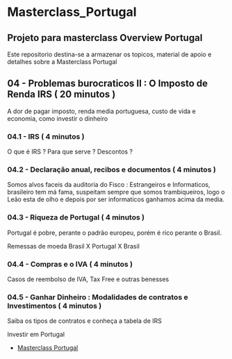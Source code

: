 # Masterclass_Portugal

## Projeto para masterclass Overview Portugal

Este repositorio destina-se a armazenar os topicos, material de apoio e detalhes sobre a Masterclass Portugal

## 04 - Problemas burocraticos II : O Imposto de Renda IRS ( 20 minutos )

A dor de pagar imposto, renda media portuguesa, custo de vida e economia, como investir o dinheiro

### 04.1 - IRS ( 4 minutos )

O que é IRS ? Para que serve ? Descontos ?

### 04.2 - Declaração anual, recibos e documentos ( 4 minutos )

Somos alvos faceis da auditoria do Fisco : Estrangeiros e Informaticos, brasileiro tem má fama, suspeitam sempre que somos trambiqueiros, logo o Leão esta de olho e depois por ser informaticos ganhamos acima da media.

### 04.3 - Riqueza de Portugal ( 4 minutos )

Portugal é pobre, perante o padrão europeu, porém é rico perante o Brasil. 

Remessas de moeda Brasil X Portugal X Brasil

### 04.4 - Compras e o IVA ( 4 minutos )

Casos de reembolso de IVA, Tax Free e outras benesses

### 04.5 - Ganhar Dinheiro :  Modalidades de contratos e Investimentos ( 4 minutos )

Saiba os tipos de contratos e conheça a tabela de IRS 

Investir em Portugal

- [Masterclass Portugal](README.md)
